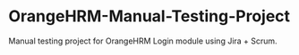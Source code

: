 # OrangeHRM-Manual-Testing-Project
Manual testing project for OrangeHRM Login module using Jira + Scrum.
